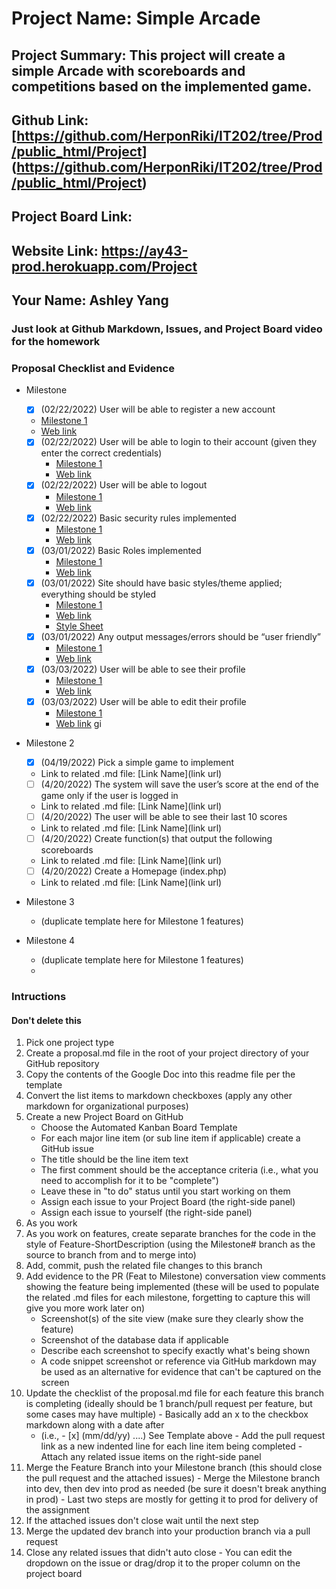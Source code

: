 # Project Name: Simple Arcade
## Project Summary:  This project will create a simple Arcade with scoreboards and competitions based on the implemented game.
## Github Link: [https://github.com/HerponRiki/IT202/tree/Prod/public_html/Project] (https://github.com/HerponRiki/IT202/tree/Prod/public_html/Project)
## Project Board Link: 
## Website Link: https://ay43-prod.herokuapp.com/Project
## Your Name: Ashley Yang

<!-- Line item / Feature template (use this for each bullet point) -- DO NOT DELETE THIS SECTION


- [ ] \(mm/dd/yyyy of completion) Feature Title (from the proposal bullet point, if it's a sub-point indent it properly)
  -  Link to related .md file: [Link Name](link url)

 End Line item / Feature Template -- DO NOT DELETE THIS SECTION --> 
 
 
### Just look at Github Markdown, Issues, and Project Board video for the homework
### Proposal Checklist and Evidence

- Milestone 
    - [x] \(02/22/2022) User will be able to register a new account
     - [Milestone 1](https://github.com/HerponRiki/IT202/blob/Milestone1/public_html/Project/milestone1.md)
     - [Web link](https://ay43-prod.herokuapp.com/Project/register.php)
    - [x] \(02/22/2022) User will be able to login to their account (given they enter the correct credentials)
      - [Milestone 1](https://github.com/HerponRiki/IT202/blob/Milestone1/public_html/Project/milestone1.md)  
      - [Web link](https://ay43-prod.herokuapp.com/Project/login.php)
    - [x] \(02/22/2022) User will be able to logout
      - [Milestone 1](https://github.com/HerponRiki/IT202/blob/Milestone1/public_html/Project/milestone1.md)  
      - [Web link](https://ay43-prod.herokuapp.com/Project/logout.php)
    - [x] \(02/22/2022) Basic security rules implemented
      - [Milestone 1](https://github.com/HerponRiki/IT202/blob/Milestone1/public_html/Project/milestone1.md)
      - [Web link](https://ay43-prod.herokuapp.com/Project/profile.php)  
    - [x] \(03/01/2022) Basic Roles implemented
      - [Milestone 1](https://github.com/HerponRiki/IT202/blob/Milestone1/public_html/Project/milestone1.md) 
      - [Web link](https://ay43-prod.herokuapp.com/Project/admin/admin/create_role.php) 
    - [x] \(03/01/2022) Site should have basic styles/theme applied; everything should be styled
      - [Milestone 1](https://github.com/HerponRiki/IT202/blob/Milestone1/public_html/Project/milestone1.md)  
      - [Web link](https://ay43-prod.herokuapp.com/Project/home.php)
      - [Style Sheet](https://ay43-prod.herokuapp.com/Project/style.css)
    - [x] \(03/01/2022) Any output messages/errors should be “user friendly”
      - [Milestone 1](https://github.com/HerponRiki/IT202/blob/Milestone1/public_html/Project/milestone1.md) 
      - [Web link](https://ay43-prod.herokuapp.com/Project/logout.php) 
    - [x] \(03/03/2022) User will be able to see their profile
      - [Milestone 1](https://github.com/HerponRiki/IT202/blob/Milestone1/public_html/Project/milestone1.md) 
      - [Web link](https://ay43-prod.herokuapp.com/Project/profile.php) 
    - [x] \(03/03/2022) User will be able to edit their profile
      - [Milestone 1](https://github.com/HerponRiki/IT202/blob/Milestone1/public_html/Project/milestone1.md) 
      - [Web link](https://ay43-prod.herokuapp.com/Project/profile.php) gi
  
- Milestone 2
  - [x] \(04/19/2022) Pick a simple game to implement
  -  Link to related .md file: [Link Name](link url)
  - [ ] \(4/20/2022) The system will save the user’s score at the end of the game only if the user is logged in
  -  Link to related .md file: [Link Name](link url)
  - [ ] \(4/20/2022) The user will be able to see their last 10 scores
  -  Link to related .md file: [Link Name](link url)
  - [ ] \(4/20/2022) Create function(s) that output the following scoreboards
  -  Link to related .md file: [Link Name](link url)
  - [ ] \(4/20/2022) Create a Homepage (index.php)
  -  Link to related .md file: [Link Name](link url)

- Milestone 3
  - (duplicate template here for Milestone 1 features)
- Milestone 4
  - (duplicate template here for Milestone 1 features)
  - 
### Intructions
#### Don't delete this
1. Pick one project type
2. Create a proposal.md file in the root of your project directory of your GitHub repository
3. Copy the contents of the Google Doc into this readme file per the template
4. Convert the list items to markdown checkboxes (apply any other markdown for organizational purposes)
5. Create a new Project Board on GitHub
   - Choose the Automated Kanban Board Template
   - For each major line item (or sub line item if applicable) create a GitHub issue
   - The title should be the line item text
   - The first comment should be the acceptance criteria (i.e., what you need to accomplish for it to be "complete")
   - Leave these in "to do" status until you start working on them
   - Assign each issue to your Project Board (the right-side panel)
   - Assign each issue to yourself (the right-side panel)
6. As you work
  1. As you work on features, create separate branches for the code in the style of Feature-ShortDescription (using the Milestone# branch as the source to branch from and to merge into)
  2. Add, commit, push the related file changes to this branch
  3. Add evidence to the PR (Feat to Milestone) conversation view comments showing the feature being implemented (these will be used to populate the related .md files for each milestone, forgetting to capture this will give you more work later on)
     - Screenshot(s) of the site view (make sure they clearly show the feature)
     - Screenshot of the database data if applicable
     - Describe each screenshot to specify exactly what's being shown
     - A code snippet screenshot or reference via GitHub markdown may be used as an alternative for evidence that can't be captured on the screen
  4. Update the checklist of the proposal.md file for each feature this branch is completing (ideally should be 1 branch/pull request per feature, but some cases may have multiple)
    - Basically add an x to the checkbox markdown along with a date after
      - (i.e.,   - [x] (mm/dd/yy) ....) See Template above
    - Add the pull request link as a new indented line for each line item being completed
    - Attach any related issue items on the right-side panel
  5. Merge the Feature Branch into your Milestone branch (this should close the pull request and the attached issues)
    - Merge the Milestone branch into dev, then dev into prod as needed (be sure it doesn't break anything in prod)
    - Last two steps are mostly for getting it to prod for delivery of the assignment 
  7. If the attached issues don't close wait until the next step
  8. Merge the updated dev branch into your production branch via a pull request
  9. Close any related issues that didn't auto close
    - You can edit the dropdown on the issue or drag/drop it to the proper column on the project board